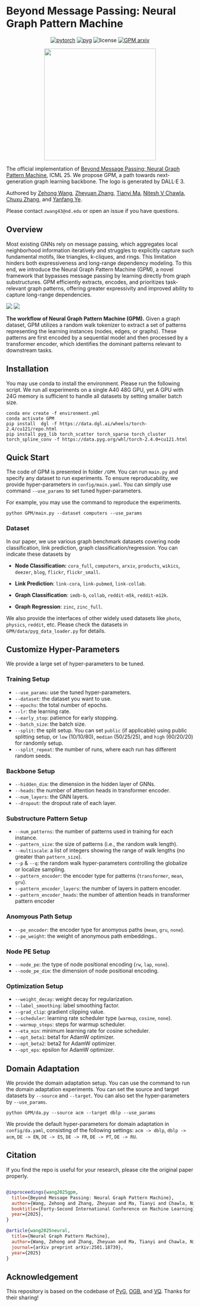 # Beyond Message Passing: Neural Graph Pattern Machine

<div align='center'>

[![pytorch](https://img.shields.io/badge/PyTorch_2.4+-ee4c2c?logo=pytorch&logoColor=white)](https://pytorch.org/get-started/locally/)
[![pyg](https://img.shields.io/badge/PyG_2.6+-3C2179?logo=pyg&logoColor=#3C2179)](https://pytorch-geometric.readthedocs.io/en/latest/install/installation.html)
![license](https://img.shields.io/badge/License-MIT-green.svg?labelColor=gray)
[![GPM arxiv](http://img.shields.io/badge/arxiv-2501.18739-yellow.svg)](https://arxiv.org/abs/2501.18739)



<img src="assets/logo.png" width='300'>
</div>

The official implementation of [Beyond Message Passing: Neural Graph Pattern Machine](https://arxiv.org/abs/2501.18739), ICML 25. We propose GPM, a path towards next-generation graph learning backbone. The logo is generated by DALL·E 3.

Authored by [Zehong Wang](https://zehong-wang.github.io/), [Zheyuan Zhang](https://jasonzhangzy1757.github.io/), [Tianyi Ma](https://tianyi-billy-ma.github.io/), [Nitesh V Chawla](https://niteshchawla.nd.edu/), [Chuxu Zhang](https://chuxuzhang.github.io/), and [Yanfang Ye](http://yes-lab.org/).

Please contact `zwang43@nd.edu` or open an issue if you have questions.

## Overview

Most existing GNNs rely on message passing, which aggregates local neighborhood information iteratively and struggles to explicitly capture such fundamental motifs, like triangles, k-cliques, and rings. This limitation hinders both expressiveness and long-range dependency modeling. To this end, we introduce the Neural Graph Pattern Machine (GPM), a novel framework that bypasses message passing by learning directly from graph substructures. GPM efficiently extracts, encodes, and prioritizes task-relevant graph patterns, offering greater expressivity and improved ability to capture long-range dependencies. 


<img src="assets/workflow.png">

<img src="assets/framework.png">


**The workflow of Neural Graph Pattern Machine (GPM).** Given a graph dataset, GPM utilizes a random walk tokenizer to extract a set of patterns representing the learning instances (nodes, edges, or graphs). These patterns are first encoded by a sequential model and then processed by a transformer encoder, which identifies the dominant patterns relevant to downstream tasks.




## Installation

You may use conda to install the environment. Please run the following script. We run all experiments on a single A40 48G GPU, yet A GPU with 24G memory is sufficient to handle all datasets by setting smaller batch size. 

```
conda env create -f environment.yml
conda activate GPM
pip install  dgl -f https://data.dgl.ai/wheels/torch-2.4/cu121/repo.html
pip install pyg_lib torch_scatter torch_sparse torch_cluster torch_spline_conv -f https://data.pyg.org/whl/torch-2.4.0+cu121.html
```


## Quick Start

The code of GPM is presented in folder `/GPM`. You can run `main.py` and specify any dataset to run experiments. To ensure reproducability, we provide hyper-parameters in `config/main.yaml`. You can simply use command `--use_params` to set tuned hyper-parameters. 

For example, you may use the command to reproduce the experiments.
```
python GPM/main.py --dataset computers --use_params
```

### Dataset

In our paper, we use various graph benchmark datasets covering node classification, link prediction, graph classification/regression. You can indicate these datasets by 

- **Node Classification:** `cora_full`, `computers`, `arxiv`, `products`, `wikics`, `deezer`, `blog`, `flickr`, `flickr_small`. 

- **Link Prediction**: `link-cora`, `link-pubmed`, `link-collab`. 

- **Graph Classification**: `imdb-b`, `collab`, `reddit-m5k`, `reddit-m12k`. 

- **Graph Regression**: `zinc`, `zinc_full`.

We also provide the interfaces of other widely used datasets like `photo`, `physics`, `reddit`, etc. Please check the datasets in `GPM/data/pyg_data_loader.py` for details. 

## Customize Hyper-Parameters

We provide a large set of hyper-parameters to be tuned. 

### Training Setup
- `--use_params`: use the tuned hyper-parameters.
- `--dataset`: the dataset you want to use. 
- `--epochs`: the total number of epochs. 
- `--lr`: the learning rate.
- `--early_stop`: patience for early stopping.
- `--batch_size`: the batch size.
- `--split`: the split setup. You can set `public` (if applicable) using public splitting setup, or `low` (10/10/80), `median` (50/25/25), and `high` (60/20/20) for randomly setup. 
- `--split_repeat`: the number of runs, where each run has different random seeds.

### Backbone Setup
- `--hidden_dim`: the dimension in the hidden layer of GNNs.
- `--heads`: the number of attention heads in transformer encoder.
- `--num_layers`: the GNN layers.
- `--dropout`: the dropout rate of each layer.

### Substructure Pattern Setup
- `--num_patterns`: the number of patterns used in training for each instance. 
- `--pattern_size`: the size of patterns (i.e., the random walk length). 
- `--multiscale`: a list of integers showing the range of walk lengths (no greater than `pattern_size`). 
- `--p` & `--q`: the random walk hyper-parameters controlling the globalize or localize sampling. 
- `--pattern_encoder`: the encoder type for patterns (`transformer`, `mean`, `gru`).
- `--pattern_encoder_layers`: the number of layers in pattern encoder.
- `--pattern_encoder_heads`: the number of attention heads in transformer pattern encoder

### Anomyous Path Setup
- `--pe_encoder`: the encoder type for anomyous paths (`mean`, `gru`, `none`).
- `--pe_weight`: the weight of anonymous path embeddings..

### Node PE Setup
- `--node_pe`: the type of node positional encoding (`rw`, `lap`, `none`).
- `--node_pe_dim`: the dimension of node positional encoding.

### Optimization Setup
- `--weight_decay`: weight decay for regularization.
- `--label_smoothing`: label smoothing factor.
- `--grad_clip`: gradient clipping value.
- `--scheduler`: learning rate scheduler type (`warmup`, `cosine`, `none`).
- `--warmup_steps`: steps for warmup scheduler.
- `--eta_min`: minimum learning rate for cosine scheduler.
- `--opt_beta1`: beta1 for AdamW optimizer.
- `--opt_beta2`: beta2 for AdamW optimizer.
- `--opt_eps`: epsilon for AdamW optimizer.

## Domain Adaptation

We provide the domain adaptation setup. You can use the command to run the domain adaptation experiments. You can set the source and target datasets by `--source` and `--target`. You can also set the hyper-parameters by `--use_params`.

```
python GPM/da.py --source acm --target dblp --use_params
```
We provide the default hyper-parameters for domain adaptation in `config/da.yaml`, consisting of the following settings:
`acm -> dblp`, `dblp -> acm`, `DE -> EN`, `DE -> ES`, `DE -> FR`, `DE -> PT`, `DE -> RU`.


## Citation

If you find the repo is useful for your research, please cite the original paper properly.

```bibtex

@inproceedings{wang2025gpm,
  title={Beyond Message Passing: Neural Graph Pattern Machine},
  author={Wang, Zehong and Zhang, Zheyuan and Ma, Tianyi and Chawla, Nitesh V and Zhang, Chuxu and Ye, Yanfang},
  booktitle={Forty-Second International Conference on Machine Learning},
  year={2025}, 
}

@article{wang2025neural,
  title={Neural Graph Pattern Machine},
  author={Wang, Zehong and Zhang, Zheyuan and Ma, Tianyi and Chawla, Nitesh V and Zhang, Chuxu and Ye, Yanfang},
  journal={arXiv preprint arXiv:2501.18739},
  year={2025}
}

```
## Acknowledgement

This repository is based on the codebase of [PyG](https://github.com/pyg-team/pytorch_geometric), [OGB](https://github.com/snap-stanford/ogb), and [VQ](https://github.com/lucidrains/vector-quantize-pytorch). Thanks for their sharing!